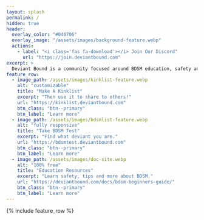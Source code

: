 ```yaml
---
layout: splash
permalink: /
hidden: true
header:
  overlay_color: "#040706"
  overlay_image: "/assets/images/background-feature.webp"
  actions:
    - label: "<i class='fas fa-download'></i> Join Our Discord"
      url: "https://join.deviantbound.com"
excerpt: >
  Deviant Bound is a community focused around BDSM education, safety and helping others meet founded in 2017. Offering resources, tools & education material.<br/>
feature_row:
  - image_path: /assets/images/kinklist-feature.webp
    alt: "customizable"
    title: "Make A Kinklist"
    excerpt: "Then use it to share to others!"
    url: "https://kinklist.deviantbound.com"
    btn_class: "btn--primary"
    btn_label: "Learn more"
  - image_path: /assets/images/bdsmlist-feature.webp
    alt: "fully responsive"
    title: "Take BDSM Test"
    excerpt: "Find what deviant you are."
    url: "https://bdsmtest.deviantbound.com"
    btn_class: "btn--primary"
    btn_label: "Learn more"
  - image_path: /assets/images/doc-site.webp
    alt: "100% free"
    title: "Education Resources"
    excerpt: "Learn safety, tips and more about BDSM."
    url: "https://deviantbound.com/docs/bdsm-beginners-guide/"
    btn_class: "btn--primary"
    btn_label: "Learn more"      
---
```


{% include feature_row %}

